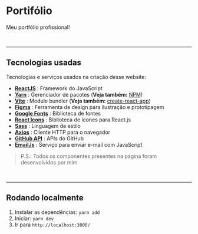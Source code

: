 # Portifólio

Meu portfólio profissional!

<br />

---

## Tecnologias usadas

Tecnologias e serviços usados na criação desse website:

- [**ReactJS**](https://reactjs.org/) : Framework do JavaScript
- [**Yarn**](https://yarnpkg.com/) : Gerenciador de pacotes (**Veja também:** [NPM](https://www.npmjs.com/))
- [**Vite**](https://vitejs.dev/) : Module bundler (**Veja também:** [create-react-app](https://github.com/facebook/create-react-app))
- [**Figma**](https://www.figma.com/) : Ferramenta de design para ilustração e prototipagem
- [**Google Fonts**](https://fonts.google.com/) : Biblioteca de fontes
- [**React Icons**](https://react-icons.github.io/react-icons/) : Biblioteca de ícones para React.js
- [**Sass**](https://sass-lang.com/) : Linguagem de estilo
- [**Axios**](https://axios-http.com/) : Cliente HTTP para o navegador
- [**GitHub API**](https://docs.github.com/en/rest) : APIs do GitHub
- [**EmailJs**](https://www.emailjs.com/) : Serviço para enviar e-mail com JavaScript

> P.S.: Todos os componentes presentes na página foram desenvolvidos por mim

<br />

---

## Rodando localmente

1. Instalar as dependências: ``yarn add``
2. Iniciar: ``yarn dev``
3. Ir para ``http://localhost:3000/``
